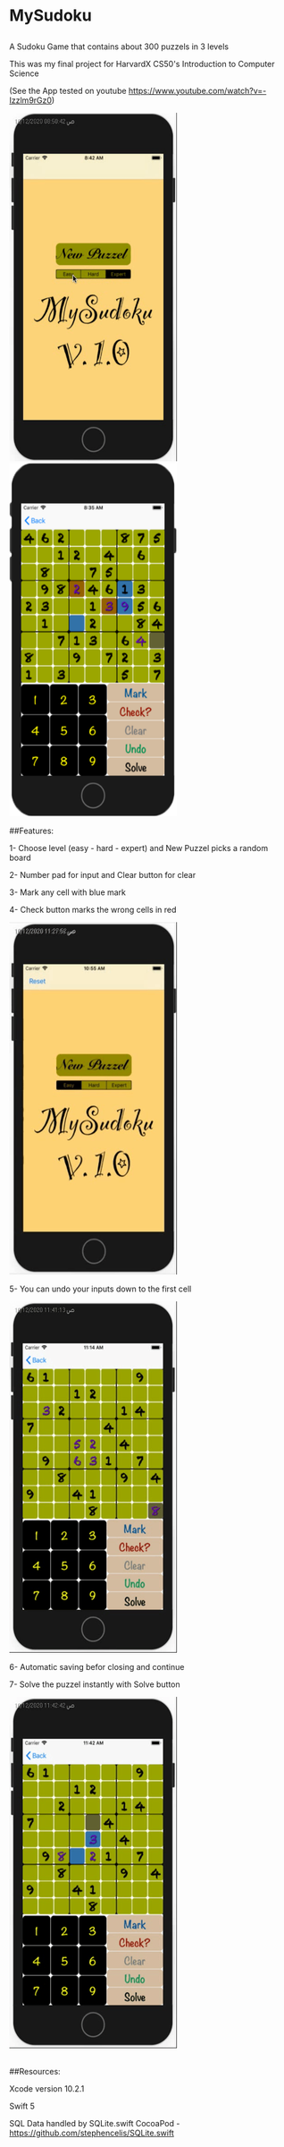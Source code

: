 # MySudoku
##
A Sudoku Game that contains about 300 puzzels in 3 levels

This was my final project for HarvardX CS50's Introduction to Computer Science

(See the App tested on youtube https://www.youtube.com/watch?v=-Izzlm9rGz0)

<img src="https://github.com/Mohamed-S-Helal/MySudoku/blob/master/overview.gif" width="300"><img src="https://github.com/Mohamed-S-Helal/MySudoku/blob/master/board.png" width="300">

##Features:

1- Choose level (easy - hard - expert) and New Puzzel picks a random board

2- Number pad for input and Clear button for clear

3- Mark any cell with blue mark

4- Check button marks the wrong cells in red

<img src="https://github.com/Mohamed-S-Helal/MySudoku/blob/master/input.gif" width="300">

5- You can undo your inputs down to the first cell

<img src="https://github.com/Mohamed-S-Helal/MySudoku/blob/master/undo.gif" width="300">

6- Automatic saving befor closing and continue

7- Solve the puzzel instantly with Solve button 

<img src="https://github.com/Mohamed-S-Helal/MySudoku/blob/master/solve.gif" width="300">


##
##Resources:

Xcode version 10.2.1

Swift 5

SQL Data handled by SQLite.swift CocoaPod - https://github.com/stephencelis/SQLite.swift
